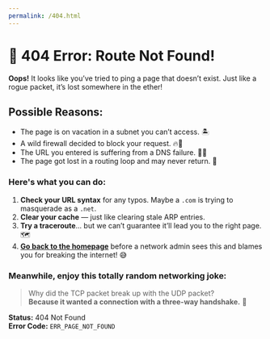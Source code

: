 ```yaml
---
permalink: /404.html
---
```


# 🚦 404 Error: Route Not Found!

**Oops!** It looks like you’ve tried to ping a page that doesn’t exist. Just like a rogue packet, it’s lost somewhere in the ether!

## Possible Reasons:
- The page is on vacation in a subnet you can’t access. 🏝️
- A wild firewall decided to block your request. 🔥🚧
- The URL you entered is suffering from a DNS failure. 🕵️‍♂️
- The page got lost in a routing loop and may never return. 🔄

### Here's what you can do:
1. **Check your URL syntax** for any typos. Maybe a `.com` is trying to masquerade as a `.net`.
2. **Clear your cache** — just like clearing stale ARP entries.
3. **Try a traceroute**... but we can’t guarantee it’ll lead you to the right page. 🗺️
4. [**Go back to the homepage**](./) before a network admin sees this and blames you for breaking the internet! 😅

### Meanwhile, enjoy this totally random networking joke:
> Why did the TCP packet break up with the UDP packet?  
> **Because it wanted a connection with a three-way handshake.** 🤝

**Status:** 404 Not Found  
**Error Code:** `ERR_PAGE_NOT_FOUND`  
